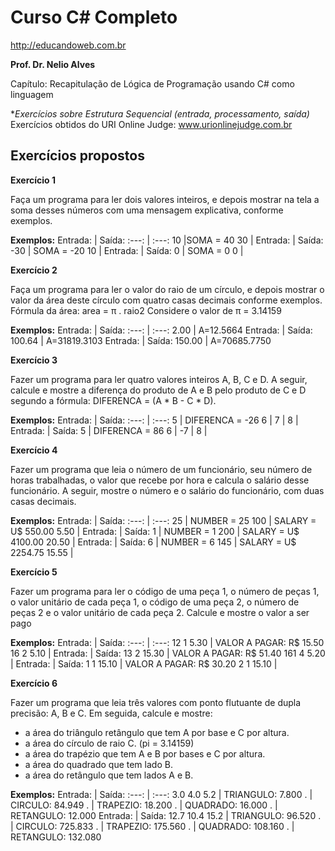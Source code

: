 # Curso C# Completo
http://educandoweb.com.br

**Prof. Dr. Nelio Alves**

Capítulo: Recapitulação de Lógica de Programação usando C# como linguagem

**Exercícios sobre Estrutura Sequencial (entrada, processamento, saída)*
Exercícios obtidos do URI Online Judge: www.urionlinejudge.com.br

##  Exercícios propostos

**Exercício 1**

Faça um programa para ler dois valores inteiros, e depois mostrar na tela a soma desses números com uma mensagem explicativa, conforme exemplos.

**Exemplos:**
Entrada: | Saída:
:---: | :---: 
10 |SOMA = 40
30 | 
Entrada: | Saída:
-30 | SOMA = -20
10 | 
Entrada: | Saída:
0 | SOMA = 0
0 | 

**Exercício 2**

Faça um programa para ler o valor do raio de um círculo, e depois mostrar o valor da área deste círculo com quatro casas decimais conforme exemplos.
Fórmula da área: area = π . raio2
Considere o valor de π = 3.14159

**Exemplos:**
Entrada: | Saída:
:---: | :---: 
2.00 | A=12.5664
Entrada: | Saída:
100.64 | A=31819.3103
Entrada: | Saída:
150.00 | A=70685.7750

**Exercício 3**

Fazer um programa para ler quatro valores inteiros A, B, C e D. A seguir, calcule e mostre a diferença do produto de A e B pelo produto de C e D segundo a fórmula: DIFERENCA = (A * B - C * D).

**Exemplos:**
Entrada: | Saída:
:---: | :---: 
5 | DIFERENCA = -26 
6 | 
7 | 
8 | 
Entrada: | Saída:
5 | DIFERENCA = 86
6 | 
-7 | 
8 | 

**Exercício 4**

Fazer um programa que leia o número de um funcionário, seu número de horas trabalhadas, o valor que recebe por hora e calcula o salário desse funcionário. A seguir, mostre o número e o salário do funcionário, com duas casas decimais.

**Exemplos:**
Entrada: | Saída:
:---: | :---: 
25 | NUMBER = 25
100 | SALARY = U$ 550.00
5.50 | 
Entrada: | Saída:
1 | NUMBER = 1
200 | SALARY = U$ 4100.00
20.50 | 
Entrada: | Saída:
6 | NUMBER = 6
145 | SALARY = U$ 2254.75
15.55 | 

**Exercício 5**

Fazer um programa para ler o código de uma peça 1, o número de peças 1, o valor unitário de cada peça 1, o código de uma peça 2, o número de peças 2 e o valor unitário de cada peça 2. Calcule e mostre o valor a ser pago

**Exemplos:**
Entrada: | Saída:
:---: | :---: 
12 1 5.30 | VALOR A PAGAR: R$ 15.50
16 2 5.10 | 
Entrada: | Saída:
13 2 15.30 | VALOR A PAGAR: R$ 51.40
161 4 5.20 | 
Entrada: | Saída:
1 1 15.10 | VALOR A PAGAR: R$ 30.20
2 1 15.10 | 

**Exercício 6**

Fazer um programa que leia três valores com ponto flutuante de dupla precisão: A, B e C. Em seguida, calcule e mostre:
* a área do triângulo retângulo que tem A por base e C por altura.
* a área do círculo de raio C. (pi = 3.14159)
* a área do trapézio que tem A e B por bases e C por altura.
* a área do quadrado que tem lado B.
* a área do retângulo que tem lados A e B.

**Exemplos:**
Entrada: | Saída:
:---: | :---: 
3.0 4.0 5.2 | TRIANGULO: 7.800
. | CIRCULO: 84.949
. | TRAPEZIO: 18.200
. | QUADRADO: 16.000
. | RETANGULO: 12.000
 Entrada: | Saída:
12.7 10.4 15.2 | TRIANGULO: 96.520
. | CIRCULO: 725.833
. | TRAPEZIO: 175.560
. | QUADRADO: 108.160
. | RETANGULO: 132.080
